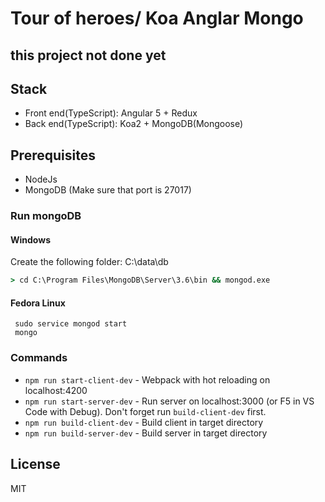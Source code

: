 # Tour of heroes/ Koa Anglar Mongo

## this project not done yet

## Stack

* Front end(TypeScript): Angular 5 + Redux
* Back end(TypeScript): Koa2 + MongoDB(Mongoose)

## Prerequisites

* NodeJs
* MongoDB (Make sure that port is 27017)

### Run mongoDB

#### Windows

Create the following folder: C:\data\db

```cmd
> cd C:\Program Files\MongoDB\Server\3.6\bin && mongod.exe
```

#### Fedora Linux

```bashr
 sudo service mongod start
 mongo
```

### Commands

* ```npm run start-client-dev``` - Webpack with hot reloading on localhost:4200
* ```npm run start-server-dev``` - Run server on localhost:3000 (or F5 in VS Code with Debug). Don't forget run ```build-client-dev``` first.
* ```npm run build-client-dev``` - Build client in target directory
* ```npm run build-server-dev``` - Build server in target directory

## License

MIT
